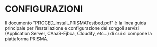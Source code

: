 CONFIGURAZIONI
========

Il documento "PROCED_install_PRISMATestbed.pdf" è la linea guida principale per l'installazione e configurazione dei songoli servizi (Application Server, CAaaS-Ejbca, Cloudify, etc...) di cui si compone la piattaforma PRISMA.
